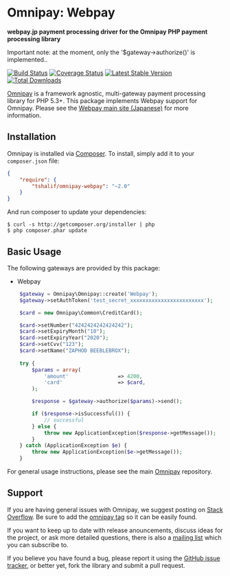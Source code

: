 # Omnipay: Webpay

**webpay.jp payment processing driver for the Omnipay PHP payment processing library**

Important note: at the moment, only the '$gateway->authorize()' is implemented..

[![Build Status](https://travis-ci.org/tshalif/omnipay-webpay.svg?branch=master)](https://travis-ci.org/tshalif/omnipay-webpay) [![Coverage Status](https://coveralls.io/repos/github/tshalif/omnipay-webpay/badge.svg?branch=master)](https://coveralls.io/github/tshalif/omnipay-webpay?branch=master) [![Latest Stable Version](https://poser.pugx.org/tshalif/omnipay-webpay/v/stable.svg)](https://packagist.org/packages/tshalif/omnipay-webpay) [![Total Downloads](https://poser.pugx.org/tshalif/omnipay-webpay/downloads)](https://packagist.org/packages/tshalif/omnipay-webpay)

[Omnipay](https://github.com/thephpleague/omnipay) is a framework agnostic, multi-gateway payment
processing library for PHP 5.3+. This package implements Webpay support for Omnipay. Please see the [Webpay main site (Japanese)](https://webpay.jp/) for more information.

## Installation

Omnipay is installed via [Composer](http://getcomposer.org/). To install, simply add it
to your `composer.json` file:

```json
{
    "require": {
        "tshalif/omnipay-webpay": "~2.0"
    }
}
```

And run composer to update your dependencies:

    $ curl -s http://getcomposer.org/installer | php
    $ php composer.phar update

## Basic Usage

The following gateways are provided by this package:

* Webpay

```php
    $gateway = Omnipay\Omnipay::create('Webpay');
    $gateway->setAuthToken('test_secret_xxxxxxxxxxxxxxxxxxxxxxxx');

    $card = new Omnipay\Common\CreditCard();

    $card->setNumber("4242424242424242");
    $card->setExpiryMonth("10");
    $card->setExpiryYear("2020");
    $card->setCvv("123");
    $card->setName("ZAPHOD BEEBLEBROX");
    
    try {
        $params = array(
            'amount'                => 4200,
            'card'                  => $card,
        );

        $response = $gateway->authorize($params)->send();

        if ($response->isSuccessful()) {
            // successful
        } else {
            throw new ApplicationException($response->getMessage());
        }
    } catch (ApplicationException $e) {
        throw new ApplicationException($e->getMessage());
    }

```

For general usage instructions, please see the main [Omnipay](https://github.com/thephpleague/omnipay)
repository.

## Support

If you are having general issues with Omnipay, we suggest posting on
[Stack Overflow](http://stackoverflow.com/). Be sure to add the
[omnipay tag](http://stackoverflow.com/questions/tagged/omnipay) so it can be easily found.

If you want to keep up to date with release anouncements, discuss ideas for the project,
or ask more detailed questions, there is also a [mailing list](https://groups.google.com/forum/#!forum/omnipay) which
you can subscribe to.

If you believe you have found a bug, please report it using the [GitHub issue tracker](https://github.com/tshalif/omnipay-webpay/issues),
or better yet, fork the library and submit a pull request.
